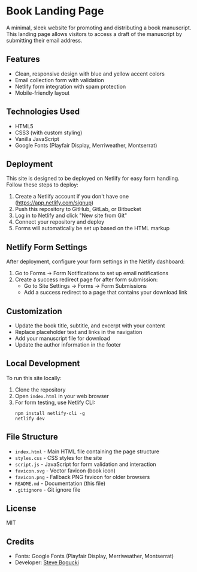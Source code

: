 # Book Landing Page

A minimal, sleek website for promoting and distributing a book manuscript. This landing page allows visitors to access a draft of the manuscript by submitting their email address.

## Features

- Clean, responsive design with blue and yellow accent colors
- Email collection form with validation
- Netlify form integration with spam protection
- Mobile-friendly layout

## Technologies Used

- HTML5
- CSS3 (with custom styling)
- Vanilla JavaScript
- Google Fonts (Playfair Display, Merriweather, Montserrat)

## Deployment

This site is designed to be deployed on Netlify for easy form handling. Follow these steps to deploy:

1. Create a Netlify account if you don't have one (https://app.netlify.com/signup)
2. Push this repository to GitHub, GitLab, or Bitbucket
3. Log in to Netlify and click "New site from Git"
4. Connect your repository and deploy
5. Forms will automatically be set up based on the HTML markup

## Netlify Form Settings

After deployment, configure your form settings in the Netlify dashboard:

1. Go to Forms → Form Notifications to set up email notifications
2. Create a success redirect page for after form submission:
   - Go to Site Settings → Forms → Form Submissions
   - Add a success redirect to a page that contains your download link

## Customization

- Update the book title, subtitle, and excerpt with your content
- Replace placeholder text and links in the navigation
- Add your manuscript file for download
- Update the author information in the footer

## Local Development

To run this site locally:

1. Clone the repository
2. Open `index.html` in your web browser
3. For form testing, use Netlify CLI:
   ```
   npm install netlify-cli -g
   netlify dev
   ```

## File Structure

- `index.html` - Main HTML file containing the page structure
- `styles.css` - CSS styles for the site
- `script.js` - JavaScript for form validation and interaction
- `favicon.svg` - Vector favicon (book icon)
- `favicon.png` - Fallback PNG favicon for older browsers
- `README.md` - Documentation (this file)
- `.gitignore` - Git ignore file

## License

MIT

## Credits

- Fonts: Google Fonts (Playfair Display, Merriweather, Montserrat)
- Developer: [Steve Bogucki](https://www.linkedin.com/in/sbogucki12/)
